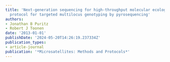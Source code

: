 ```yaml
---
title: 'Next-generation sequencing for high-throughput molecular ecology: a step-by-step
  protocol for targeted multilocus genotyping by pyrosequencing'
authors:
- Jonathan B Puritz
- Robert J Toonen
date: '2013-01-01'
publishDate: '2024-05-20T14:26:19.237334Z'
publication_types:
- article-journal
publication: '*Microsatellites: Methods and Protocols*'
---
```

